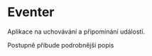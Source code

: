 <h1>Eventer</h1>
<p>Aplikace na uchovávání a připomínání událostí.</p>

<p>Postupně přibude podrobnější popis</p>